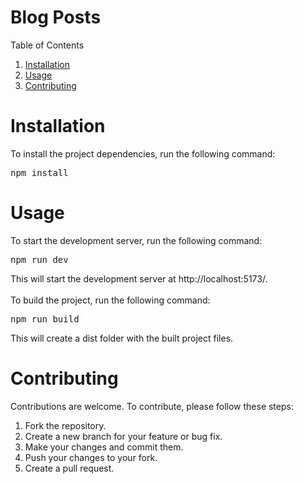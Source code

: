 <h1>Blog Posts</h1>
<div id="toc_container">
  <p>Table of Contents</p>
  <ol>
    <li><a href="#First_Point_Header">Installation</a></li>
    <li><a href="#Usage">Usage</a></li>
    <li><a href="#Contributing">Contributing</a></li>
  </ol>
</div>
<h1 id="First_Point_Header">Installation</h1>
<p>To install the project dependencies, run the following command:</p>
<pre>
npm install
</pre>
<h1 id="Usage">Usage</h1>
<p>To start the development server, run the following command:</p>
<pre>
npm run dev
</pre>
<p>
This will start the development server at http://localhost:5173/. </br></br>
To build the project, run the following command:
</p>
<pre>
npm run build
</pre>
<p>This will create a dist folder with the built project files.</p>
<h1 id="Contributing">Contributing</h1>
<p>Contributions are welcome. To contribute, please follow these steps:</p>
<ol>
<li>Fork the repository.</li>
<li>Create a new branch for your feature or bug fix.</li>
<li>Make your changes and commit them.</li>
<li>Push your changes to your fork.</li>
<li>Create a pull request.</li>
</ol>
